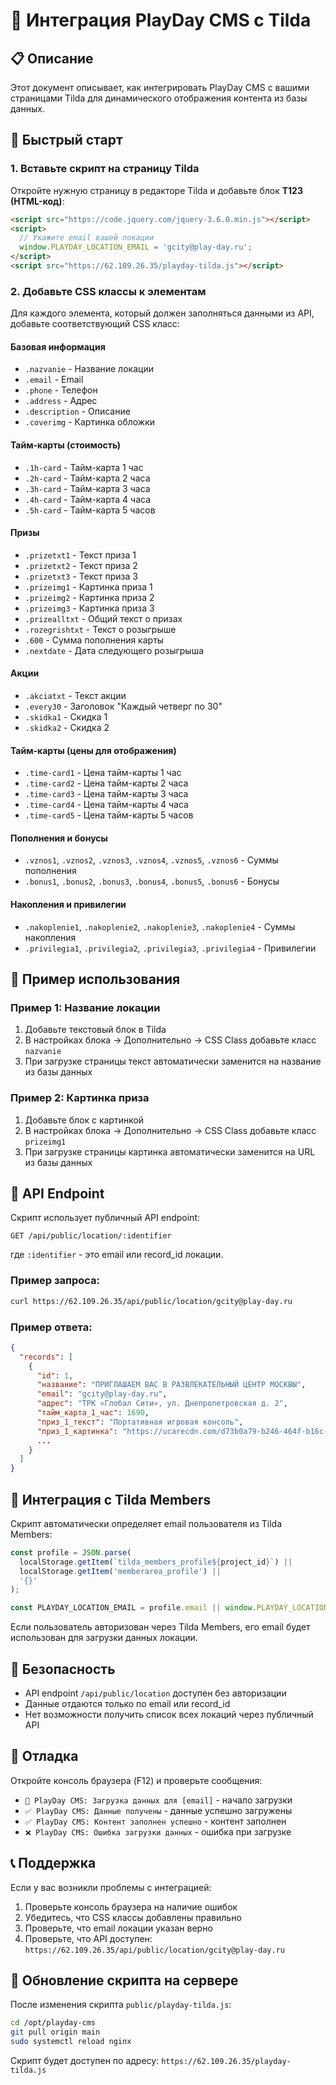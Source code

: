 # 🎨 Интеграция PlayDay CMS с Tilda

## 📋 Описание

Этот документ описывает, как интегрировать PlayDay CMS с вашими страницами Tilda для динамического отображения контента из базы данных.

## 🚀 Быстрый старт

### 1. Вставьте скрипт на страницу Tilda

Откройте нужную страницу в редакторе Tilda и добавьте блок **T123 (HTML-код)**:

```html
<script src="https://code.jquery.com/jquery-3.6.0.min.js"></script>
<script>
  // Укажите email вашей локации
  window.PLAYDAY_LOCATION_EMAIL = 'gcity@play-day.ru';
</script>
<script src="https://62.109.26.35/playday-tilda.js"></script>
```

### 2. Добавьте CSS классы к элементам

Для каждого элемента, который должен заполняться данными из API, добавьте соответствующий CSS класс:

#### Базовая информация
- `.nazvanie` - Название локации
- `.email` - Email
- `.phone` - Телефон
- `.address` - Адрес
- `.description` - Описание
- `.coverimg` - Картинка обложки

#### Тайм-карты (стоимость)
- `.1h-card` - Тайм-карта 1 час
- `.2h-card` - Тайм-карта 2 часа
- `.3h-card` - Тайм-карта 3 часа
- `.4h-card` - Тайм-карта 4 часа
- `.5h-card` - Тайм-карта 5 часов

#### Призы
- `.prizetxt1` - Текст приза 1
- `.prizetxt2` - Текст приза 2
- `.prizetxt3` - Текст приза 3
- `.prizeimg1` - Картинка приза 1
- `.prizeimg2` - Картинка приза 2
- `.prizeimg3` - Картинка приза 3
- `.prizealltxt` - Общий текст о призах
- `.rozegrishtxt` - Текст о розыгрыше
- `.600` - Сумма пополнения карты
- `.nextdate` - Дата следующего розыгрыша

#### Акции
- `.akciatxt` - Текст акции
- `.every30` - Заголовок "Каждый четверг по 30"
- `.skidka1` - Скидка 1
- `.skidka2` - Скидка 2

#### Тайм-карты (цены для отображения)
- `.time-card1` - Цена тайм-карты 1 час
- `.time-card2` - Цена тайм-карты 2 часа
- `.time-card3` - Цена тайм-карты 3 часа
- `.time-card4` - Цена тайм-карты 4 часа
- `.time-card5` - Цена тайм-карты 5 часов

#### Пополнения и бонусы
- `.vznos1`, `.vznos2`, `.vznos3`, `.vznos4`, `.vznos5`, `.vznos6` - Суммы пополнения
- `.bonus1`, `.bonus2`, `.bonus3`, `.bonus4`, `.bonus5`, `.bonus6` - Бонусы

#### Накопления и привилегии
- `.nakoplenie1`, `.nakoplenie2`, `.nakoplenie3`, `.nakoplenie4` - Суммы накопления
- `.privilegia1`, `.privilegia2`, `.privilegia3`, `.privilegia4` - Привилегии

## 📝 Пример использования

### Пример 1: Название локации

1. Добавьте текстовый блок в Tilda
2. В настройках блока → Дополнительно → CSS Class добавьте класс `nazvanie`
3. При загрузке страницы текст автоматически заменится на название из базы данных

### Пример 2: Картинка приза

1. Добавьте блок с картинкой
2. В настройках блока → Дополнительно → CSS Class добавьте класс `prizeimg1`
3. При загрузке страницы картинка автоматически заменится на URL из базы данных

## 🔧 API Endpoint

Скрипт использует публичный API endpoint:

```
GET /api/public/location/:identifier
```

где `:identifier` - это email или record_id локации.

### Пример запроса:

```bash
curl https://62.109.26.35/api/public/location/gcity@play-day.ru
```

### Пример ответа:

```json
{
  "records": [
    {
      "id": 1,
      "название": "ПРИГЛАШАЕМ ВАС В РАЗВЛЕКАТЕЛЬНЫЙ ЦЕНТР МОСКВЫ",
      "email": "gcity@play-day.ru",
      "адрес": "ТРК «Глобал Сити», ул. Днепропетровская д. 2",
      "тайм_карта_1_час": 1690,
      "приз_1_текст": "Портативная игровая консоль",
      "приз_1_картинка": "https://ucarecdn.com/d73b0a79-b246-464f-b16c-ce563ea5d209/",
      ...
    }
  ]
}
```

## 🎯 Интеграция с Tilda Members

Скрипт автоматически определяет email пользователя из Tilda Members:

```javascript
const profile = JSON.parse(
  localStorage.getItem(`tilda_members_profile${project_id}`) ||
  localStorage.getItem('memberarea_profile') ||                
  '{}'
);

const PLAYDAY_LOCATION_EMAIL = profile.email || window.PLAYDAY_LOCATION_EMAIL || 'gcity@play-day.ru';
```

Если пользователь авторизован через Tilda Members, его email будет использован для загрузки данных локации.

## 🔐 Безопасность

- API endpoint `/api/public/location` доступен без авторизации
- Данные отдаются только по email или record_id
- Нет возможности получить список всех локаций через публичный API

## 🐛 Отладка

Откройте консоль браузера (F12) и проверьте сообщения:

- `🚀 PlayDay CMS: Загрузка данных для [email]` - начало загрузки
- `✅ PlayDay CMS: Данные получены` - данные успешно загружены
- `✅ PlayDay CMS: Контент заполнен успешно` - контент заполнен
- `❌ PlayDay CMS: Ошибка загрузки данных` - ошибка при загрузке

## 📞 Поддержка

Если у вас возникли проблемы с интеграцией:

1. Проверьте консоль браузера на наличие ошибок
2. Убедитесь, что CSS классы добавлены правильно
3. Проверьте, что email локации указан верно
4. Проверьте, что API доступен: `https://62.109.26.35/api/public/location/gcity@play-day.ru`

## 🔄 Обновление скрипта на сервере

После изменения скрипта `public/playday-tilda.js`:

```bash
cd /opt/playday-cms
git pull origin main
sudo systemctl reload nginx
```

Скрипт будет доступен по адресу: `https://62.109.26.35/playday-tilda.js`
